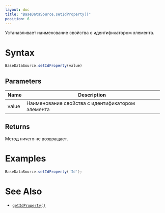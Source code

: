 ```yaml
---
layout: doc
title: "BaseDataSource.setIdProperty()"
position: 6
---
```


Устанавливает наименование свойства с идентификатором элемента.

# Syntax

```js
BaseDataSource.setIdProperty(value)
```

## Parameters

|Name|Description|
|----|-----------|
|value|Наименование свойства с идентификатором элемента|

## Returns

Метод ничего не возвращает.

# Examples

```js
BaseDataSource.setIdProperty('Id');
```

# See Also

* [`getIdProperty()`](../BaseDataSource.getIdProperty/)
